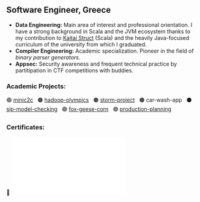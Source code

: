 ## Software Engineer, Greece
- **Data Engineering:** Main area of interest and professional orientation. I have a strong background in Scala and the JVM ecosystem thanks to my contribution to [Kaitai Struct](https://kaitai.io/) (Scala) and the heavily Java-focused curriculum of the university from which I graduated.
- **Compiler Engineering:** Academic specialization. Pioneer in the field of _binary parser generators_.
- **Appsec:** Security awareness and frequent technical practice by partitipation in CTF competitions with buddies.

### Academic Projects:
:green_circle: [minic2c](https://github.com/sealmove/minic2c) &nbsp;
:orange_circle: [hadoop-olympics](https://github.com/sealmove/hadoop-olympics) &nbsp;
:orange_circle: [storm-project](https://github.com/Circe-s-House/storm-project) &nbsp;
:orange_circle: car-wash-app &nbsp;
:black_circle: [sip-model-checking](https://github.com/sealmove/sip-model-checking) &nbsp;
:purple_circle: [fox-geese-corn](https://github.com/sealmove/fox-geese-corn) &nbsp;
:purple_circle: [production-planning](https://github.com/sealmove/production-planning) &nbsp;

### Certificates:
:black_flag: ![Cyber Apocalypse CTF](CTF-Cyber-Apocalypse-sealmove.pdf?raw=true "Cyber Apocalypse CTF")
